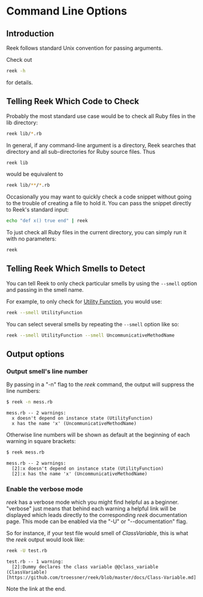 # Command Line Options

## Introduction

Reek follows standard Unix convention for passing arguments.

Check out

```Bash
reek -h
```

for details.

## Telling Reek Which Code to Check

Probably the most standard use case would be to check all Ruby files in the lib directory:

```Bash
reek lib/*.rb
```

In general, if any command-line argument is a directory, Reek searches that directory and all sub-directories for Ruby source files. Thus

```Bash
reek lib
```

would be equivalent to

```Bash
reek lib/**/*.rb
```

Occasionally you may want to quickly check a code snippet without going to the trouble of creating a file to hold it. You can pass the snippet directly to Reek's standard input:

```Bash
echo "def x() true end" | reek
```

To just check all Ruby files in the current directory, you can simply run it
with no parameters:

```Bash
reek
```

## Telling Reek Which Smells to Detect

You can tell Reek to only check particular smells by using the `--smell`
option and passing in the smell name.

For example, to only check for [Utility Function](Utility-Function.md), you
would use:

```Bash
reek --smell UtilityFunction
```

You can select several smells by repeating the `--smell` option like so:

```Bash
reek --smell UtilityFunction --smell UncommunicativeMethodName
```

## Output options

### Output smell's line number

By passing in a "-n" flag to the _reek_ command, the output will suppress the line numbers:

```Bash
$ reek -n mess.rb
```

```
mess.rb -- 2 warnings:
  x doesn't depend on instance state (UtilityFunction)
  x has the name 'x' (UncommunicativeMethodName)
```

Otherwise line numbers will be shown as default at the beginning of each warning in square brackets:

```Bash
$ reek mess.rb
```

```
mess.rb -- 2 warnings:
  [2]:x doesn't depend on instance state (UtilityFunction)
  [2]:x has the name 'x' (UncommunicativeMethodName)
```

### Enable the verbose mode

_reek_ has a verbose mode which you might find helpful as a beginner. "verbose" just means that behind each warning a helpful link will be displayed which leads directly to the corresponding _reek_ documentation page.
This mode can be enabled via the "-U" or "--documentation" flag.

So for instance, if your test file would smell of _ClassVariable_, this is what the _reek_ output would look like:

```Bash
reek -U test.rb
```
```
test.rb -- 1 warning:
  [2]:Dummy declares the class variable @@class_variable (ClassVariable) [https://github.com/troessner/reek/blob/master/docs/Class-Variable.md]
```

Note the link at the end.
